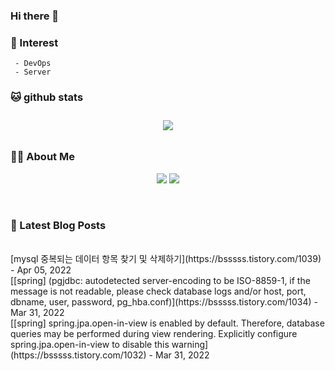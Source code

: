 
### Hi there 👋   

### 📖   Interest   
     - DevOps   
     - Server  

###  🐱 github stats  

<div id="main" align="center">
    <img src="https://github-readme-stats.vercel.app/api?username=qpyu66&hide=stars,contribs&count_private=true&show_icons=true"
        style="height: auto; margin-left: 20px; margin-right: 20px; padding: 10px;"/>
</div>

###  💁‍♀️ About Me  
<p align="center">
    <a href="https://bsssss.tistory.com/"><img src="https://img.shields.io/badge/Blog-FF5722?style=flat-square&logo=Blogger&logoColor=white"/></a>
    <a href="mailto:qpyu66@gmail.com"><img src="https://img.shields.io/badge/Gmail-d14836?style=flat-square&logo=Gmail&logoColor=white&link=qpyu66@gmail.com"/></a>
</p>

<br>

### 📕 Latest Blog Posts   
<br>
[mysql 중복되는 데이터 항목 찾기 및 삭제하기](https://bsssss.tistory.com/1039) - Apr 05, 2022<br>
[[spring] (pgjdbc: autodetected server-encoding to be ISO-8859-1, if the message is not readable, please check database logs and/or host, port, dbname, user, password, pg_hba.conf)](https://bsssss.tistory.com/1034) - Mar 31, 2022<br>
[[spring] spring.jpa.open-in-view is enabled by default. Therefore, database queries may be performed during view rendering. Explicitly configure spring.jpa.open-in-view to disable this warning](https://bsssss.tistory.com/1032) - Mar 31, 2022<br>
